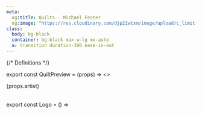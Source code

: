 ```yaml
---
meta:
  og:title: Quilts - Michael Fester
  og:image: "https://res.cloudinary.com/djp21wtxm/image/upload/c_limit,w_800/v1608647502/r0euebpuahx2qh28ovfk.png"
class:
  body: bg-black
  container: bg-black max-w-lg mx-auto
  a: transition duration-300 ease-in-out
---
```


<a className="absolute left-6 top-6 sm:left-12 sm:top-12" href="/"><Logo /></a>

<div className="h-[80px]" />

<QuiltPreview v="v1608647486" id="vgv0zvmskkib6gsnhbtg" artist="Paul Cézanne" />
<QuiltPreview v="v1608647502" id="r0euebpuahx2qh28ovfk" artist="Claude Monet" />
<QuiltPreview v="v1608647513" id="zw1ztlsq66sm8st3l8no" artist="Egon Schiele" />

<div className="h-[120px]" />

{/* Definitions */}

export const QuiltPreview = (props) => <><div class="text-yellow-100 text-xs font-medium mt-8 mb-2 opacity-75">{props.artist}</div>
  <div class="bg-gray-100 bg-cover bg-center" style={{
  width: "100%",
  height: 0,
  paddingBottom: "calc(33% - 0.25rem)", backgroundImage: "url(https://res.cloudinary.com/djp21wtxm/image/upload/" + props.v + "/" + props.id + ".png)"}}>
  </div></>

export const Logo = () => <svg class="fill-current text-yellow-100 hover:opacity-75 transition duration-300 ease-in-out" width="32" height="32" viewBox="0 0 77 77" fill="none" xmlns="http://www.w3.org/2000/svg">
<path d="M23.5892 32.0047C17.0685 30.4613 13.2974 17.3242 5.62954 23.3048C-5.6552 32.1064 23.0952 37.9223 22.0814 43.5429C21.5045 46.7412 19.0835 45.71 13.4844 46.6677C7.88529 47.6255 9.18846 56.958 12.5833 58.1931C15.9781 59.4281 25.7367 48.4964 30.9384 48.4964C36.14 48.4964 34.3682 58.0087 38.7653 65.4283C42.2197 71.2573 49.8769 73.5951 53.9925 67.9466C59.5714 60.2896 33.0646 43.334 38.7616 36.2153C43.1928 30.6783 52.8824 47.6406 60.2878 54.9338C67.6932 62.2269 80.1422 48.587 71.652 38.3993C63.1618 28.2115 46.8992 40.5461 47.0971 32.9575C47.295 25.369 75.5767 21.07 61.6987 9.74735C52.8119 2.49688 44.4494 29.9087 39.5491 28.38C34.6488 26.8512 49.1252 11.5986 36.14 6.25036C27.1014 2.52761 25.4065 7.31447 29.1412 17.9915C32.8759 28.6685 30.1099 33.548 23.5892 32.0047Z" />
</svg>
